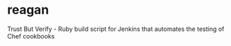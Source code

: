 reagan
======

Trust But Verify - Ruby build script for Jenkins that automates the testing of Chef cookbooks
